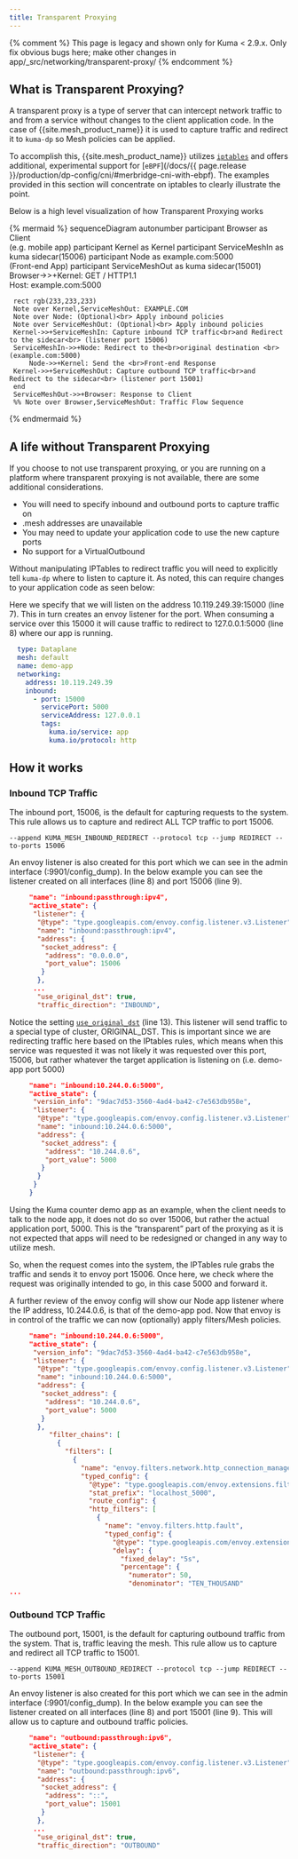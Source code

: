 ```yaml
---
title: Transparent Proxying
---
```


{% comment %}
This page is legacy and shown only for Kuma < 2.9.x. Only fix obvious bugs here; make other changes in app/_src/networking/transparent-proxy/
{% endcomment %}

## What is Transparent Proxying?
A transparent proxy is a type of server that can intercept network traffic to and from a service without changes to the client application code. In the case of {{site.mesh_product_name}} it is used to capture traffic and redirect it to `kuma-dp` so Mesh policies can be applied.

To accomplish this, {{site.mesh_product_name}} utilizes [`iptables`](https://linux.die.net/man/8/iptables) and offers additional, experimental support for [`eBPF`](/docs/{{ page.release }}/production/dp-config/cni/#merbridge-cni-with-ebpf). The examples provided in this section will concentrate on iptables to clearly illustrate the point.

Below is a high level visualization of how Transparent Proxying works

{% mermaid %}
 sequenceDiagram
 autonumber
     participant Browser as Client<br>(e.g. mobile app)
     participant Kernel as Kernel
     participant ServiceMeshIn as kuma sidecar(15006)
     participant Node as example.com:5000<br>(Front-end App)
     participant ServiceMeshOut as kuma sidecar(15001)
     Browser->>+Kernel: GET / HTTP1.1<br>Host: example.com:5000
 
     rect rgb(233,233,233)
     Note over Kernel,ServiceMeshOut: EXAMPLE.COM
     Note over Node: (Optional)<br> Apply inbound policies
     Note over ServiceMeshOut: (Optional)<br> Apply inbound policies
     Kernel->>+ServiceMeshIn: Capture inbound TCP traffic<br>and Redirect to the sidecar<br> (listener port 15006)
     ServiceMeshIn->>+Node: Redirect to the<br>original destination <br>(example.com:5000)
         Node->>+Kernel: Send the <br>Front-end Response
     Kernel->>+ServiceMeshOut: Capture outbound TCP traffic<br>and Redirect to the sidecar<br> (listener port 15001)
     end
     ServiceMeshOut->>+Browser: Response to Client
     %% Note over Browser,ServiceMeshOut: Traffic Flow Sequence
{% endmermaid %}



## A life without Transparent Proxying
If you choose to not use transparent proxying, or you are running on a platform where transparent proxying is not available, there are some additional considerations.

- You will need to specify inbound and outbound ports to capture traffic on
- .mesh addresses are unavailable
- You may need to update your application code to use the new capture ports
- No support for a VirtualOutbound

Without manipulating IPTables to redirect traffic you will need to explicitly tell `kuma-dp` where to listen to capture it. As noted, this can require changes to your application code as seen below:



Here we specify that we will listen on the address 10.119.249.39:15000 (line 7). This in turn creates an envoy listener for the port. When consuming a service over this 15000 it will cause traffic to redirect to 127.0.0.1:5000 (line 8) where our app is running. 

```yaml
  type: Dataplane
  mesh: default
  name: demo-app
  networking: 
    address: 10.119.249.39 
    inbound: 
      - port: 15000
        servicePort: 5000
        serviceAddress: 127.0.0.1
        tags: 
          kuma.io/service: app
          kuma.io/protocol: http
```

## How it works

### Inbound TCP Traffic
The inbound port, 15006, is the default for capturing requests to the system. This rule allows us to capture and redirect ALL TCP traffic to port 15006. 
```
--append KUMA_MESH_INBOUND_REDIRECT --protocol tcp --jump REDIRECT --to-ports 15006
```

An envoy listener is also created for this port which we can see in the admin interface (:9901/config_dump). In the below example you can see the listener created on all interfaces (line 8) and port 15006 (line 9).

```json
     "name": "inbound:passthrough:ipv4",
     "active_state": {
      "listener": {
       "@type": "type.googleapis.com/envoy.config.listener.v3.Listener",
       "name": "inbound:passthrough:ipv4",
       "address": {
        "socket_address": {
         "address": "0.0.0.0",
         "port_value": 15006
        }
       },
      ...
       "use_original_dst": true,
       "traffic_direction": "INBOUND",
```

Notice the setting [`use_original_dst`](https://www.envoyproxy.io/docs/envoy/latest/api-v3/config/listener/v3/listener.proto) (line 13). This listener will send traffic to a special type of cluster, ORIGINAL_DST. This is important since we are redirecting traffic here based on the IPtables rules, which means when this service was requested it was not likely it was requested over this port, 15006, but rather whatever the target application is listening on (i.e. demo-app port 5000)

```json
     "name": "inbound:10.244.0.6:5000",
     "active_state": {
      "version_info": "9dac7d53-3560-4ad4-ba42-c7e563db958e",
      "listener": {
       "@type": "type.googleapis.com/envoy.config.listener.v3.Listener",
       "name": "inbound:10.244.0.6:5000",
       "address": {
        "socket_address": {
         "address": "10.244.0.6",
         "port_value": 5000
        }
       }
      }
     }
```

Using the Kuma counter demo app as an example, when the client needs to talk to the node app, it does not do so over 15006, but rather the actual application port, 5000. This is the “transparent” part of the proxying as it is not expected that apps will need to be redesigned or changed in any way to utilize mesh.


So, when the request comes into the system, the IPTables rule grabs the traffic and sends it to envoy port 15006. Once here, we check where the request was originally intended to go, in this case 5000 and forward it.


A further review of the envoy config will show our Node app listener where the IP address, 10.244.0.6, is that of the demo-app pod. Now that envoy is in control of the traffic we can now
(optionally) apply filters/Mesh policies.


```json
     "name": "inbound:10.244.0.6:5000",
     "active_state": {
      "version_info": "9dac7d53-3560-4ad4-ba42-c7e563db958e",
      "listener": {
       "@type": "type.googleapis.com/envoy.config.listener.v3.Listener",
       "name": "inbound:10.244.0.6:5000",
       "address": {
        "socket_address": {
         "address": "10.244.0.6",
         "port_value": 5000
        }
       },
          "filter_chains": [
            {
              "filters": [
                {
                  "name": "envoy.filters.network.http_connection_manager",
                  "typed_config": {
                    "@type": "type.googleapis.com/envoy.extensions.filters.network.http_connection_manager.v3.HttpConnectionManager",
                    "stat_prefix": "localhost_5000",
                    "route_config": {
                    "http_filters": [
                      {
                        "name": "envoy.filters.http.fault",
                        "typed_config": {
                          "@type": "type.googleapis.com/envoy.extensions.filters.http.fault.v3.HTTPFault",
                          "delay": {
                            "fixed_delay": "5s",
                            "percentage": {
                              "numerator": 50,
                              "denominator": "TEN_THOUSAND"
...
```

### Outbound TCP Traffic


The outbound port, 15001, is the default for capturing outbound traffic from the system. That is, traffic leaving the mesh. This rule allow us to capture and redirect all TCP traffic to 15001. 


```
--append KUMA_MESH_OUTBOUND_REDIRECT --protocol tcp --jump REDIRECT --to-ports 15001
```

An envoy listener is also created for this port which we can see in the admin interface (:9901/config_dump). In the below example you can see the listener created on all interfaces (line 8) and port 15001 (line 9). This will allow us to capture and outbound traffic policies.

```json
     "name": "outbound:passthrough:ipv6",
     "active_state": {
      "listener": {
       "@type": "type.googleapis.com/envoy.config.listener.v3.Listener",
       "name": "outbound:passthrough:ipv6",
       "address": {
        "socket_address": {
         "address": "::",
         "port_value": 15001
        }
       },
      ...
       "use_original_dst": true,
       "traffic_direction": "OUTBOUND"
```
